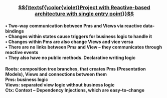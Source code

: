 ### <u> $${\textsf{\color{violet}Project  with  Reactive-based  architecture  with  single  entry  point}}$$ </u>
#### • Two-way communication between Pms and Views via reactive data-bindings</br>• Changes within states cause triggers for business logic to handle it</br>• Changes within Pm<i>s</i> are also change View<i>s</i> and vice versa</br>• There are no links between Pm<i>s</i> and View – they communicates through reactive events</br>• They also have no public methods. Declarative writing logic

#### Roots: composition tree branches, that creates Pms (Presentation Models), Views and connections between them</br>Pms: business logic</br>Views: separated view logic without business logic</br>Ctx: Context – Dependency Injections, which are easy-to-change